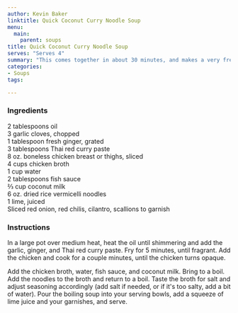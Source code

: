 ```yaml
---
author: Kevin Baker
linktitle: Quick Coconut Curry Noodle Soup
menu:
  main:
    parent: soups
title: Quick Coconut Curry Noodle Soup
serves: "Serves 4"
summary: "This comes together in about 30 minutes, and makes a very fresh and satisfying weeknight dinner."
categories:
- Soups
tags:

---
```

### Ingredients

<div class="ingredient-list">

2 tablespoons oil  
3 garlic cloves, chopped  
1 tablespoon fresh ginger, grated  
3 tablespoons Thai red curry paste  
8 oz. boneless chicken breast or thighs, sliced  
4 cups chicken broth  
1 cup water  
2 tablespoons fish sauce  
⅔ cup coconut milk  
6 oz. dried rice vermicelli noodles  
1 lime, juiced  
Sliced red onion, red chilis, cilantro, scallions to garnish  

</div>

### Instructions

In a large pot over medium heat, heat the oil until shimmering and add the garlic, ginger, and Thai red curry paste. Fry for 5 minutes, until fragrant. Add the chicken and cook for a couple minutes, until the chicken turns opaque.

Add the chicken broth, water, fish sauce, and coconut milk. Bring to a boil. Add the noodles to the broth and return to a boil. Taste the broth for salt and adjust seasoning accordingly (add salt if needed, or if it's too salty, add a bit of water). Pour the boiling soup into your serving bowls, add a squeeze of lime juice and your garnishes, and serve. 